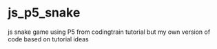 # js_p5_snake
js snake game using P5 from codingtrain tutorial but my own version of code based on tutorial ideas
